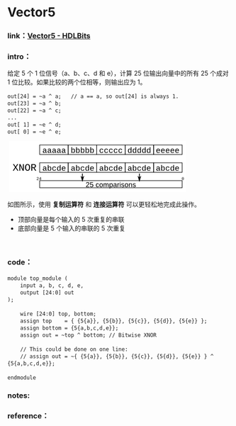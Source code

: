 # Vector5

### **link**：[Vector5 - HDLBits](https://hdlbits.01xz.net/wiki/Vector5)

### **intro**：

给定 5 个 1 位信号（a、b、c、d 和 e），计算 25 位输出向量中的所有 25 个成对 1 位比较。如果比较的两个位相等，则输出应为 1。

```
out[24] = ~a ^ a;   // a == a, so out[24] is always 1.
out[23] = ~a ^ b;
out[22] = ~a ^ c;
...
out[ 1] = ~e ^ d;
out[ 0] = ~e ^ e;
```

​          ![img](asset/Vector5.png)                     

如图所示，使用 **复制运算符** 和 **连接运算符** 可以更轻松地完成此操作。

- 顶部向量是每个输入的 5 次重复的串联
- 底部向量是 5 个输入的串联的 5 次重复

​                                                                                                                                                                                                                                                                                                                                                                  

### **code**：                                                        

```
module top_module (
	input a, b, c, d, e,
	output [24:0] out
);

	wire [24:0] top, bottom;
	assign top    = { {5{a}}, {5{b}}, {5{c}}, {5{d}}, {5{e}} };
	assign bottom = {5{a,b,c,d,e}};
	assign out = ~top ^ bottom;	// Bitwise XNOR

	// This could be done on one line:
	// assign out = ~{ {5{a}}, {5{b}}, {5{c}}, {5{d}}, {5{e}} } ^ {5{a,b,c,d,e}};
	
endmodule

```

### notes:




### reference：

